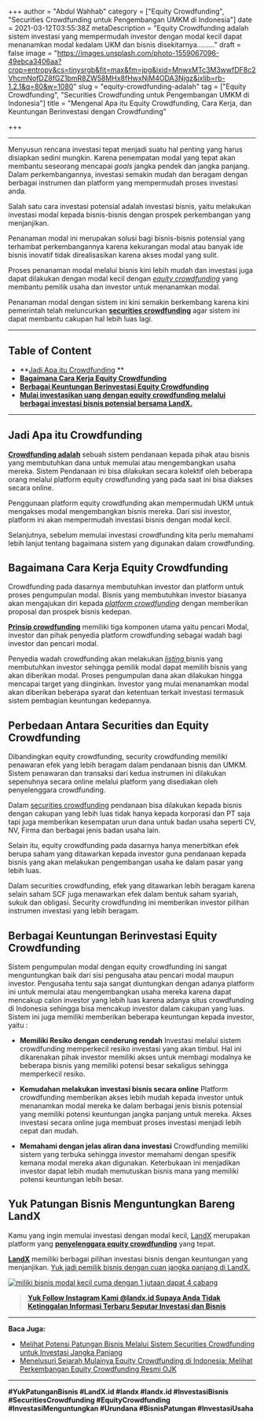 +++
author = "Abdul Wahhab"
category = ["Equity Crowdfunding", "Securities Crowdfunding untuk Pengembangan UMKM di Indonesia"]
date = 2021-03-12T03:55:38Z
metaDescription = "Equity Crowdfunding adalah sistem investasi yang mempermudah investor dengan modal kecil dapat menanamkan modal kedalam UKM dan bisnis disekitarnya........."
draft = false
image = "https://images.unsplash.com/photo-1559067096-49ebca3406aa?crop=entropy&cs=tinysrgb&fit=max&fm=jpg&ixid=MnwxMTc3M3wwfDF8c2VhcmNofDZ8fGZ1bmR8ZW58MHx8fHwxNjM4ODA3Njgz&ixlib=rb-1.2.1&q=80&w=1080"
slug = "equity-crowdfunding-adalah"
tag = ["Equity Crowdfunding", "Securities Crowdfunding untuk Pengembangan UMKM di Indonesia"]
title = "Mengenal Apa itu Equity Crowdfunding, Cara Kerja, dan Keuntungan Berinvestasi dengan Crowdfunding"

+++


---

Menyusun rencana investasi tepat menjadi suatu hal penting yang harus disiapkan sedini mungkin.  Karena penempatan modal yang tepat akan membantu seseorang mencapai _goals_ jangka pendek dan jangka panjang. Dalam perkembangannya, investasi semakin mudah dan beragam dengan berbagai instrumen dan platform yang mempermudah proses investasi anda.

Salah satu cara investasi potensial adalah investasi bisnis, yaitu melakukan investasi modal kepada bisnis-bisnis dengan prospek perkembangan yang menjanjikan.

Penanaman modal ini merupakan solusi bagi bisnis-bisnis potensial yang terhambat perkembangannya karena kekurangan modal atau banyak ide bisnis inovatif tidak direalisasikan karena akses modal yang sulit.

Proses penanaman modal melalui bisnis kini lebih mudah dan investasi juga dapat dilakukan dengan modal kecil dengan [_equity crowdfunding_](https://landx.id/) yang membantu pemilik usaha dan investor untuk menanamkan modal.

Penanaman modal dengan sistem ini kini semakin berkembang karena kini pemerintah telah meluncurkan [**securities crowdfunding**](https://landx.id/) agar sistem ini dapat membantu cakupan hal lebih luas lagi.

---

## Table of Content

* **[Jadi Apa itu Crowdfunding](#jadi-apa-itu-crowdfunding ) **
* **[Bagaimana Cara Kerja Equity Crowdfunding](#bagaimana-cara-kerja-equity-crowdfunding)**
* **[Berbagai Keuntungan Berinvestasi Equity Crowdfunding](#berbagai-keuntungan-berinvestasi-equity-crowdfunding)**
* **[Mulai investasikan uang dengan equity crowdfunding melalui berbagai investasi bisnis potensial bersama LandX.](#yuk-patungan-bisnis-menguntungkan-bareng-landx)**

---

## Jadi Apa itu Crowdfunding

[**Crowdfunding adalah**](https://landx.id/blog/memahami-konsep-investasi-melalui-equity-crowdfunding-ecf/) sebuah sistem pendanaan kepada pihak atau bisnis yang membutuhkan dana untuk memulai atau mengembangkan usaha mereka. Sistem Pendanaan  ini bisa dilakukan secara kolektif oleh beberapa orang melalui platform equity crowdfunding yang pada saat ini bisa diakses secara online.

Penggunaan platform equity crowdfunding akan mempermudah UKM untuk mengakses modal mengembangkan bisnis mereka. Dari sisi investor, platform ini akan mempermudah investasi bisnis dengan modal kecil.

Selanjutnya, sebelum memulai investasi crowdfunding kita perlu memahami lebih lanjut tentang bagaimana sistem yang digunakan dalam crowdfunding.

## Bagaimana Cara Kerja Equity Crowdfunding

Crowdfunding pada dasarnya membutuhkan investor dan platform untuk proses pengumpulan modal. Bisnis yang membutuhkan investor biasanya akan mengajukan diri kepada [_platform crowdfunding_](https://landx.id/) dengan memberikan proposal dan prospek bisnis kedepan.

**[Prinsip crowdfunding](https://landx.id/blog/memahami-konsep-investasi-melalui-equity-crowdfunding-ecf/)** memiliki tiga komponen utama yaitu pencari Modal, investor dan pihak penyedia platform crowdfunding sebagai wadah bagi investor dan pencari modal.

Penyedia wadah crowdfunding akan melakukan  [_listing_ ](https://landx.id/) bisnis yang membutuhkan investor sehingga pemilik modal dapat memilih bisnis yang akan diberikan modal. Proses pengumpulan dana akan dilakukan hingga mencapai target yang diinginkan. Investor yang mulai menanamkan modal akan diberikan beberapa syarat dan ketentuan terkait investasi termasuk sistem pembagian keuntungan kedepannya.

## Perbedaan Antara Securities dan Equity Crowdfunding

Dibandingkan equity crowdfunding, security crowdfunding memiliki penawaran efek yang lebih beragam dalam pendanaan bisnis dan UMKM. Sistem penawaran dan transaksi dari kedua instrumen ini dilakukan sepenuhnya secara online melalui platform yang disediakan oleh penyelenggara crowdfunding.

Dalam [securities crowdfunding](https://landx.id/) pendanaan bisa dilakukan kepada bisnis dengan cakupan yang lebih luas tidak hanya kepada korporasi dan PT saja tapi juga memberikan kesempatan urun dana untuk badan usaha seperti CV, NV, Firma dan berbagai jenis badan usaha lain.

Selain itu, equity crowdfunding pada dasarnya hanya menerbitkan efek berupa saham yang ditawarkan kepada investor guna pendanaan kepada bisnis yang akan melakukan pengembangan usaha ke dalam pasar yang lebih luas.

Dalam securities crowdfunding, efek yang ditawarkan lebih beragam karena selain saham SCF juga menawarkan efek dalam bentuk saham syariah, sukuk dan obligasi. Security crowdfunding ini memberikan investor pilihan instrumen investasi yang lebih beragam.

## Berbagai Keuntungan Berinvestasi Equity Crowdfunding

Sistem pengumpulan modal dengan equity crowdfunding ini sangat menguntungkan baik dari sisi pengusaha atau pencari modal maupun investor. Pengusaha tentu saja sangat diuntungkan dengan adanya platform ini untuk memulai atau mengembangkan usaha mereka karena dapat mencakup calon investor yang lebih luas karena adanya situs crowdfunding di Indonesia sehingga bisa mencakup investor dalam cakupan yang luas. Sistem ini juga memiliki memberikan beberapa keuntungan kepada investor, yaitu :

* **Memiliki Resiko dengan cenderung rendah**
Investasi melalui sistem crowdfunding memperkecil resiko investasi yang akan timbul. Hal ini dikarenakan pihak investor memiliki akses untuk membagi modalnya ke beberapa bisnis yang memiliki potensi besar sekaligus sehingga memperkecil resiko. 

* **Kemudahan melakukan investasi bisnis secara online**
Platform crowdfunding memberikan akses lebih mudah kepada investor untuk menanamkan modal mereka ke dalam berbagai jenis bisnis potensial yang memiliki potensi keuntungan jangka panjang untuk mereka. Akses investasi secara online juga membuat proses investasi menjadi lebih cepat dan mudah. 

 * **Memahami dengan jelas aliran dana investasi**
Crowdfunding memiliki sistem yang terbuka sehingga investor memahami dengan spesifik kemana modal mereka akan digunakan. Keterbukaan ini menjadikan investor dapat lebih mudah memutuskan bisnis mana yang memiliki potensi keuntungan lebih besar.

## Yuk Patungan Bisnis Menguntungkan Bareng LandX

Kamu yang ingin memulai investasi dengan modal kecil, [LandX](https://landx.id) merupakan platform yang [**penyelenggara equity crowdfunding**](https://landx.id/) yang tepat.

[**LandX**](https://landx.id/) memiliki berbagai pilihan investasi bisnis dengan keuntungan yang menjanjikan. [Yuk jadi pemilik bisnis dengan cuan jangka panjang di LandX.](https://landx.id/project/) 

[![miliki bisnis modal kecil cuma dengan 1 jutaan dapat 4 cabang ](https://accountgram-production.sfo2.cdn.digitaloceanspaces.com/landx_ghost/2021/11/jadi-owner-bisnis-hanya-1-jutaan-dengan-cuan-yang-sangat-menjanjikan.png)](https://landx.id/project/)

> [**Yuk Follow Instagram Kami @landx.id Supaya Anda Tidak Ketinggalan Informasi Terbaru Seputar Investasi dan Bisnis**](https://www.instagram.com/landx.id/?utm_medium=copy_link)

---

**Baca Juga:**

* [Melihat Potensi Patungan Bisnis Melalui Sistem Securities Crowdfunding untuk Investasi Jangka Panjang](https://landx.id/blog/melihat-potensi-patungan-bisnis-melalui-sistem-securities-crowdfunding-untuk-investasi-jangka-panjang/)
* [Menelusuri Sejarah Mulainya Equity Crowdfunding di Indonesia: Melihat Perkembangan Equity Crowdfunding Resmi OJK](https://landx.id/blog/equity-crowdfunding-indonesia/)

---

**#YukPatunganBisnis    #LandX.id    #landx          #landx.id    #InvestasiBisnis  #SecuritiesCrowdfunding    #EquityCrowdfunding    #InvestasiMenguntungkan     #Urundana     #BisnisPatungan    #InvestasiUsaha**

